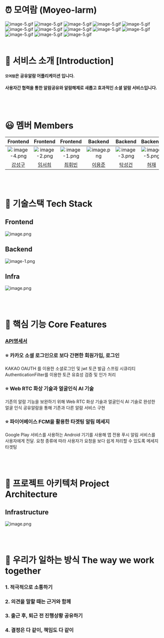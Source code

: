 # ⏰ 모여람 (Moyeo-larm)
![image-5.gif](./docs/images/moyelam/kakao_login.gif)
![image-5.gif](./docs/images/moyelam/nickname.gif)
![image-5.gif](./docs/images/moyelam/friend_add.gif)
![image-5.gif](./docs/images/moyelam/friend_search.gif)
![image-5.gif](./docs/images/moyelam/friend_fcm.gif)
![image-5.gif](./docs/images/moyelam/alert_ok.gif)
![image-5.gif](./docs/images/moyelam/group_alert.gif)
![image-5.gif](./docs/images/moyelam/group_fcm.gif)
![image-5.gif](./docs/images/moyelam/group_ok.gif)
![image-5.gif](./docs/images/moyelam/toggle_on.gif)
![image-5.gif](./docs/images/moyelam/arlam_on.gif)
![image-5.gif](./docs/images/moyelam/arlam_on2.gif)
![image-5.gif](./docs/images/moyelam/face_recognized.gif)
<br><br>
# 🔎 서비스 소개 [Introduction]
#### `모여람`은 공유알람 어플리케이션 입니다.
#### 사용자간 협력을 통한 알람공유와 알람해제로 새롭고 효과적인 소셜 알람 서비스입니다. 

<br><br>
# 😃 멤버 Members

|Frontend|Frontend|Frontend|Backend|Backend|Backend|
|:---------:|:-------:|:---------:|:------:|:-----:|:------:|
|![image-4.png](./docs/images/강성구.png)|![image-2.png](./docs/images/임서희.png)|![image-1.png](./docs/images/최휘빈.png)|![image.png](./docs/images/이용준.png)|![image-3.png](./docs/images/탁성건.png)|![image-5.png](./docs/images/허재.png)|
|[강성구](링크)|[임서희](링크)|[최휘빈](링크)|[이용준](링크)|[탁성건](링크)|[허재](링크)|

<br><br>


# 🔧 기술스택 Tech Stack
## Frontend
![image.png](./docs/images/Frontend.png)
<br>

## Backend
![image-1.png](./docs/images/Backend.png)
<br>

## Infra
![image.png](./docs/images/Infra.png)
<br>


<br><br>

# 📌 핵심 기능 Core Features
### [API명세서](https://www.notion.so/API-0623a137b9754447ad10bac192d0091e?p=03b2862d655d4bc3966c76619f6d1612&pm=s)
 
 
### ⭐ 카카오 소셜 로그인으로 보다 간편한 회원가입, 로그인
KAKAO OAUTH 를 이용한 소셜로그인 및 jwt 토큰 발급
스프링 시큐리티 AuthenticationFilter를 이용한 토큰 유효성 검증 및 인가 처리 

### ⭐ Web RTC 화상 기술과 얼굴인식 AI 기술
기존의 알람 기능을 보완하기 위해  Web RTC 화상 기술과 얼굴인식 AI 기술로 완성한 얼굴 인식 공유알람을 통해 기존과 다른 알람 서비스 구현 

### ⭐ 파이어베이스 FCM을 활용한 타겟팅 알림 메세지
Google Play 서비스를 사용하는 Android 기기를 사용해 앱 전용 푸시 알림 서비스를 사용자에게 전달. 요청 종류에 따라 사용자가 요청을 보다 쉽게 처리할 수 있도록 메세지 타겟팅

 <br><br>
# 📏 프로젝트 아키텍처 Project Architecture

## Infrastructure
![image.png](./docs/images/infrastructure.png)


<br><br>
# 👫 우리가 일하는 방식 The way we work together
### 1. 적극적으로 소통하기
### 2. 의견을 말할 때는 근거와 함께
### 3. 출근 후, 퇴근 전 진행상황 공유하기
### 4. 결정은 다 같이, 책임도 다 같이

